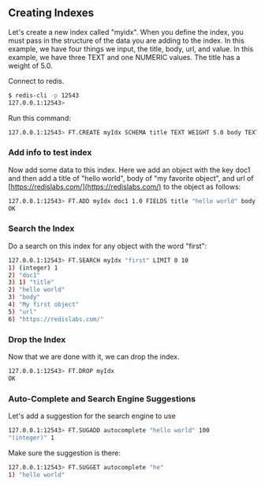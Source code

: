 ## Creating Indexes

Let's create a new index called "myidx". When you define the index, you
must pass in the structure of the data you are adding to the index.
In this example, we have four things we input, the title, body, url, and
value. In this example, we have three TEXT and one NUMERIC values. The
title has a weight of 5.0.

Connect to redis.

```sh
$ redis-cli -p 12543
127.0.0.1:12543>
```

Run this command:

```sh
127.0.0.1:12543> FT.CREATE myIdx SCHEMA title TEXT WEIGHT 5.0 body TEXT url TEXT value NUMERIC
```

### Add info to test index

Now add some data to this index. Here we add an object with the key
doc1 and then add a title of "hello world", body of "my favorite
object", and url of [https://redislabs.com/](https://redislabs.com/) to the object as follows:

```sh
127.0.0.1:12543> FT.ADD myIdx doc1 1.0 FIELDS title "hello world" body "My first object" url "https://redislabs.com/"
OK
```

### Search the Index

Do a search on this index for any object with the word "first":

```sh
127.0.0.1:12543> FT.SEARCH myIdx "first" LIMIT 0 10
1) (integer) 1
2) "doc1"
3) 1) "title"
2) "hello world"
3) "body"
4) "My first object"
5) "url"
6) "https://redislabs.com/"
```

### Drop the Index

Now that we are done with it, we can drop the index.

```sh
127.0.0.1:12543> FT.DROP myIdx
OK
```

### Auto-Complete and Search Engine Suggestions

Let's add a suggestion for the search engine to use

```sh
127.0.0.1:12543> FT.SUGADD autocomplete "hello world" 100
"(integer)" 1
```

Make sure the suggestion is there:

```sh
127.0.0.1:12543> FT.SUGGET autocomplete "he"
1) "hello world"
```
